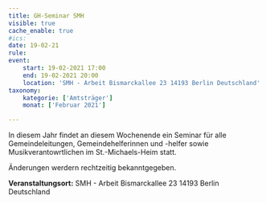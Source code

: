 ```yaml
---
title: GH-Seminar SMH
visible: true
cache_enable: true
#ics: 
date: 19-02-21
rule: 
event:
	start: 19-02-2021 17:00
	end: 19-02-2021 20:00
	location: 'SMH - Arbeit Bismarckallee 23 14193‎ Berlin Deutschland'
taxonomy:
	kategorie: ['Amtsträger']
	monat: ['Februar 2021']

---
```

In diesem Jahr findet an diesem Wochenende ein Seminar für alle Gemeindeleitungen, Gemeindehelferinnen und -helfer sowie Musikverantowrtlichen im St.-Michaels-Heim statt.

Änderungen werdern rechtzeitig bekanntgegeben.



**Veranstaltungsort:** SMH - Arbeit
Bismarckallee 23
14193‎ Berlin
Deutschland

